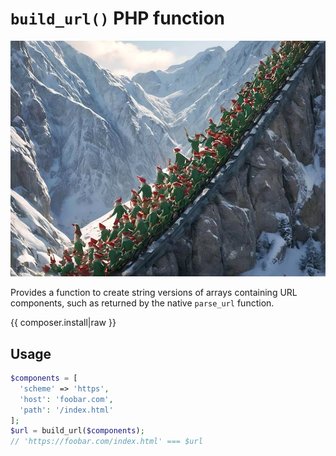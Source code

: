 <!--
id: readme
tags: ''
-->

# `build_url()` PHP function

![build_url](../../images/build_url.jpg)

Provides a function to create string versions of arrays containing URL components, such as returned by the native `parse_url` function.

{{ composer.install|raw }}

## Usage

```php
$components = [
  'scheme' => 'https',
  'host': 'foobar.com',
  'path': '/index.html'
];
$url = build_url($components);
// 'https://foobar.com/index.html' === $url
```
